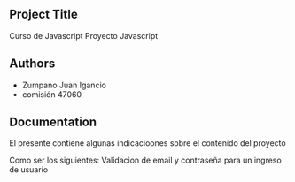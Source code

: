 ## Project Title

Curso de Javascript
Proyecto Javascript

## Authors

- Zumpano Juan Igancio
- comisión 47060



## Documentation

El presente contiene algunas indicacioones sobre el contenido del proyecto 

Como ser los siguientes:
Validacion de email y contraseña para un ingreso de usuario